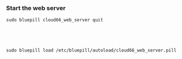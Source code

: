 ### Start the web server



	sudo bluepill cloud66_web_server quit

  



	sudo bluepill load /etc/bluepill/autoload/cloud66_web_server.pill




